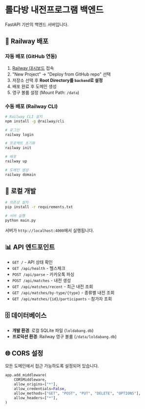 # 롤다방 내전프로그램 백엔드

FastAPI 기반의 백엔드 서버입니다.

## 🚀 Railway 배포

### 자동 배포 (GitHub 연동)

1. [Railway 대시보드](https://railway.app/dashboard) 접속
2. "New Project" → "Deploy from GitHub repo" 선택
3. 저장소 선택 후 **Root Directory를 `backend`로 설정**
4. 배포 완료 후 도메인 생성
5. 영구 볼륨 설정 (Mount Path: `/data`)

### 수동 배포 (Railway CLI)

```bash
# Railway CLI 설치
npm install -g @railway/cli

# 로그인
railway login

# 프로젝트 초기화
railway init

# 배포
railway up

# 도메인 생성
railway domain
```

## 🔧 로컬 개발

```bash
# 의존성 설치
pip install -r requirements.txt

# 서버 실행
python main.py
```

서버가 `http://localhost:4000`에서 실행됩니다.

## 📊 API 엔드포인트

- `GET /` - API 상태 확인
- `GET /api/health` - 헬스체크
- `POST /api/parse` - 카카오톡 파싱
- `POST /api/matches` - 내전 생성
- `GET /api/matches/recent` - 최근 내전 조회
- `GET /api/matches/by-type/{type}` - 종류별 내전 조회
- `GET /api/matches/{id}/participants` - 참가자 조회

## 🗄️ 데이터베이스

- **개발 환경**: 로컬 SQLite 파일 (`loldabang.db`)
- **프로덕션 환경**: Railway 영구 볼륨 (`/data/loldabang.db`)

## 🌐 CORS 설정

모든 도메인에서 접근 가능하도록 설정되어 있습니다.

```python
app.add_middleware(
    CORSMiddleware,
    allow_origins=["*"],
    allow_credentials=False,
    allow_methods=["GET", "POST", "PUT", "DELETE", "OPTIONS"],
    allow_headers=["*"],
)
```
